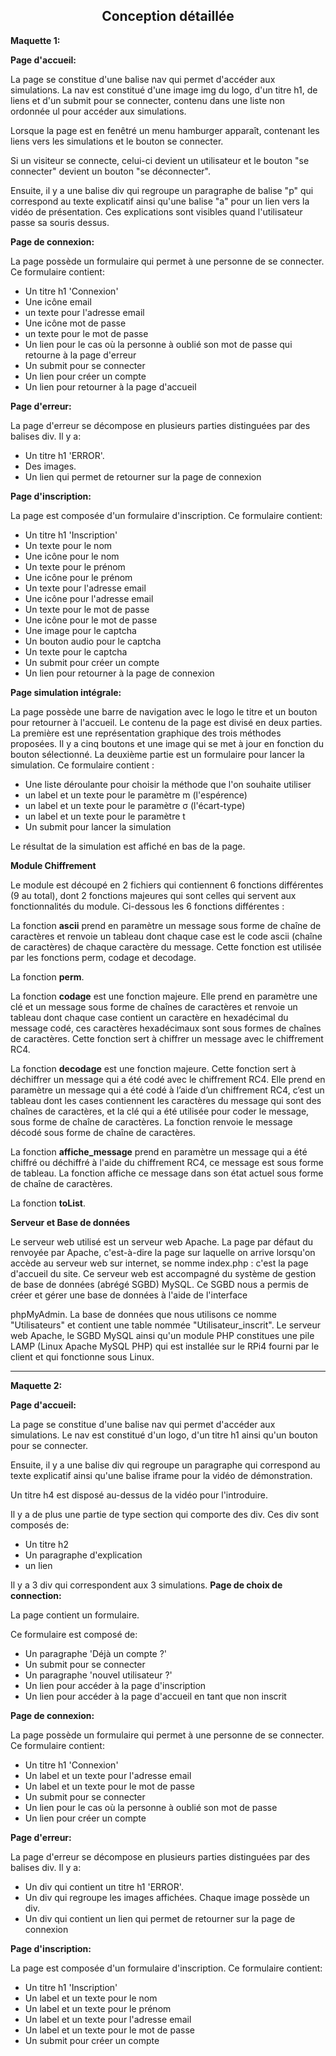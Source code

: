 <h2><div align="center">Conception détaillée</div></h2>


**Maquette 1:**

**Page d'accueil:**

La page se constitue d'une balise nav qui permet d'accéder aux simulations. La nav est constitué d'une image img du logo, d'un titre h1, de liens et d'un submit pour se connecter, contenu dans une liste non ordonnée ul pour accéder aux simulations.

Lorsque la page est en fenêtré un menu hamburger apparaît, contenant les liens vers les simulations et le bouton se connecter.

Si un visiteur se connecte, celui-ci devient un utilisateur et le bouton "se connecter" devient un bouton "se déconnecter".

Ensuite, il y a une balise div qui regroupe un paragraphe de balise "p" qui correspond au texte explicatif ainsi qu'une balise "a" pour un lien vers la vidéo de présentation. Ces explications sont visibles quand l'utilisateur passe sa souris dessus.


**Page de connexion:**

La page possède un formulaire qui permet à une personne de se connecter. Ce formulaire contient:

- Un titre h1 'Connexion'
- Une icône email
- un texte pour l'adresse email
- Une icône mot de passe
- un texte pour le mot de passe
- Un lien pour le cas où la personne à oublié son mot de passe qui retourne à la page d'erreur
- Un submit pour se connecter
- Un lien pour créer un compte
- Un lien pour retourner à la page d'accueil

**Page d'erreur:**

La page d'erreur se décompose en plusieurs parties distinguées par des balises div. Il y a:

- Un titre h1 'ERROR'.
- Des images.
- Un lien qui permet de retourner sur la page de connexion

**Page d'inscription:**

La page est composée d'un formulaire d'inscription. Ce formulaire contient:

- Un titre h1 'Inscription'
- Un texte pour le nom
- Une icône pour le nom
- Un texte pour le prénom
- Une icône pour le prénom
- Un texte pour l'adresse email
- Une icône pour l'adresse email
- Un texte pour le mot de passe
- Une icône pour le mot de passe
- Une image pour le captcha
- Un bouton audio pour le captcha
- Un texte pour le captcha
- Un submit pour créer un compte
- Un lien pour retourner à la page de connexion

**Page simulation intégrale:**

La page possède une barre de navigation avec le logo le titre et un bouton pour retourner à l'accueil.
Le contenu de la page est divisé en deux parties. La première est une représentation graphique des trois méthodes proposées.
Il y a cinq boutons et une image qui se met à jour en fonction du bouton sélectionné.
La deuxième partie est un formulaire pour lancer la simulation. Ce formulaire contient :

- Une liste déroulante pour choisir la méthode que l'on souhaite utiliser
- un label et un texte pour le paramètre m (l'espérence)
- un label et un texte pour le paramètre σ (l'écart-type)
- un label et un texte pour le paramètre t
- Un submit pour lancer la simulation

Le résultat de la simulation est affiché en bas de la page.

**Module Chiffrement**

Le module est découpé en 2 fichiers qui contiennent 6 fonctions différentes (9 au total), dont 2 fonctions majeures qui sont celles qui servent aux fonctionnalités du module. Ci-dessous les 6 fonctions différentes :

La fonction **ascii** prend en paramètre un message sous forme de chaîne de caractères et renvoie un tableau dont chaque case est le code ascii (chaîne de caractères) de chaque caractère du message. Cette fonction est utilisée par les fonctions perm, codage et decodage.

La fonction **perm**.


La fonction **codage** est une fonction majeure. Elle prend en paramètre une clé et un message sous forme de chaînes de caractères et renvoie un tableau dont chaque case contient un caractère en hexadécimal du message codé, ces caractères hexadécimaux sont sous formes de chaînes de caractères. Cette fonction sert à chiffrer un message avec le chiffrement RC4.

La fonction **decodage** est une fonction majeure. Cette fonction sert à déchiffrer un message qui a été codé avec le chiffrement RC4. Elle prend en paramètre un message qui a été codé à l’aide d’un chiffrement RC4, c’est un tableau dont les cases contiennent les caractères du message qui sont des chaînes de caractères, et la clé qui a été utilisée pour coder le message, sous forme de chaîne de caractères. La fonction renvoie le message décodé sous forme de chaîne de caractères.

La fonction **affiche_message** prend en paramètre un message qui a été chiffré ou déchiffré à l'aide du chiffrement RC4, ce message est sous forme de tableau. La fonction affiche ce message dans son état actuel sous forme de chaîne de caractères.

La fonction **toList**.

**Serveur et Base de données**

Le serveur web utilisé est un serveur web Apache. La page par défaut du renvoyée par Apache, c'est-à-dire la page sur laquelle on arrive lorsqu'on accède au serveur web sur internet, se nomme index.php : c'est la page d'accueil du site. Ce serveur web est accompagné du système de gestion de base de données (abrégé SGBD) MySQL. Ce SGBD nous a permis de créer et gérer une base de données à l'aide de l'interface

phpMyAdmin. La base de données que nous utilisons ce nomme "Utilisateurs" et contient une table nommée "Utilisateur\_inscrit". Le serveur web Apache, le SGBD MySQL ainsi qu'un module PHP constitues une pile LAMP (Linux Apache MySQL PHP) qui est installée sur le RPi4 fourni par le client et qui fonctionne sous Linux.

---

**Maquette 2:**

**Page d'accueil:**

La page se constitue d'une balise nav qui permet d'accéder aux simulations. Le nav est constitué d'un logo, d'un titre h1 ainsi qu'un bouton pour se connecter.

Ensuite, il y a une balise div qui regroupe un paragraphe qui correspond au texte explicatif ainsi qu'une balise iframe pour la vidéo de démonstration.

Un titre h4 est disposé au-dessus de la vidéo pour l'introduire.

Il y a de plus une partie de type section qui comporte des div. Ces div sont composés de:

- Un titre h2
- Un paragraphe d'explication
- un lien

Il y a 3 div qui correspondent aux 3 simulations. **Page de choix de connection:**

La page contient un formulaire.

Ce formulaire est composé de:

- Un paragraphe 'Déjà un compte ?'
- Un submit pour se connecter
- Un paragraphe 'nouvel utilisateur ?'
- Un lien pour accéder à la page d'inscription
- Un lien pour accéder à la page d'accueil en tant que non inscrit

**Page de connexion:**

La page possède un formulaire qui permet à une personne de se connecter. Ce formulaire contient:

- Un titre h1 'Connexion'
- Un label et un texte pour l'adresse email
- Un label et un texte pour le mot de passe
- Un submit pour se connecter
- Un lien pour le cas où la personne à oublié son mot de passe
- Un lien pour créer un compte

**Page d'erreur:**

La page d'erreur se décompose en plusieurs parties distinguées par des balises div. Il y a:

- Un div qui contient un titre h1 'ERROR'.
- Un div qui regroupe les images affichées. Chaque image possède un div.
- Un div qui contient un lien qui permet de retourner sur la page de connexion

**Page d'inscription:**

La page est composée d'un formulaire d'inscription. Ce formulaire contient:

- Un titre h1 'Inscription'
- Un label et un texte pour le nom
- Un label et un texte pour le prénom
- Un label et un texte pour l'adresse email
- Un label et un texte pour le mot de passe
- Un submit pour créer un compte
